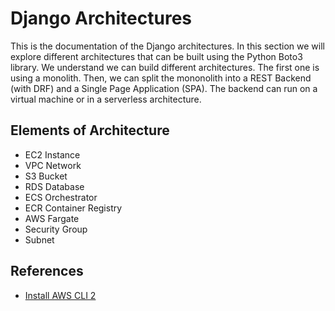 # Django Architectures

This is the documentation of the Django architectures. In this section we will explore different architectures that can be built using the Python Boto3 library. We understand we can build different architectures. The first one is using a monolith. Then, we can split the mononolith into a REST Backend (with DRF) and a Single Page Application (SPA). The backend can run on a virtual machine or in a serverless architecture.

## Elements of Architecture

* EC2 Instance
* VPC Network
* S3 Bucket
* RDS Database
* ECS Orchestrator
* ECR Container Registry
* AWS Fargate
* Security Group
* Subnet

## References

* [Install AWS CLI 2](https://docs.aws.amazon.com/cli/latest/userguide/getting-started-install.html#cliv2-linux-install)
